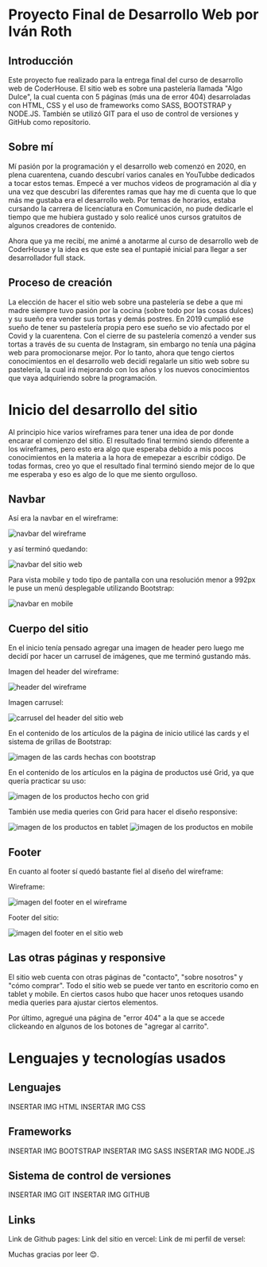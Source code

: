 # Proyecto Final de Desarrollo Web por Iván Roth

## Introducción

Este proyecto fue realizado para la entrega final del curso de desarrollo web de CoderHouse. El sitio web es sobre una pastelería llamada
"Algo Dulce", la cual cuenta con 5 páginas (más una de error 404) desarroladas con HTML, CSS y el uso de frameworks como SASS, BOOTSTRAP
y NODE.JS. También se utilizó GIT para el uso de control de versiones y GitHub como repositorio.

## Sobre mí

Mí pasión por la programación y el desarrollo web comenzó en 2020, en plena cuarentena, cuando descubrí varios canales en YouTubbe
dedicados a tocar estos temas. Empecé a ver muchos videos de programación al día y una vez que descubrí las diferentes ramas que hay
me di cuenta que lo que más me gustaba era el desarrollo web. Por temas de horarios, estaba cursando la carrera de licenciatura en
Comunicación, no pude dedicarle el tiempo que me hubiera gustado y solo realicé unos cursos gratuitos de algunos creadores de contenido.

Ahora que ya me recibí, me animé a anotarme al curso de desarrollo web de CoderHouse y la idea es que este sea el puntapié inicial para
llegar a ser desarrollador full stack.

## Proceso de creación

La elección de hacer el sitio web sobre una pastelería se debe a que mi madre siempre tuvo pasión por la cocina (sobre todo por las cosas
dulces) y su sueño era vender sus tortas y demás postres. En 2019 cumplió ese sueño de tener su pastelería propia pero ese sueño se vio 
afectado por el Covid y la cuarentena. Con el cierre de su pastelería comenzó a vender sus tortas a través de su cuenta de Instagram,
sin embargo no tenía una página web para promocionarse mejor. Por lo tanto, ahora que tengo ciertos conocimientos en el desarrollo web decidí 
regalarle un sitio web sobre su pastelería, la cual irá mejorando con los años y los nuevos conocimientos que vaya adquiriendo sobre la 
programación.

# Inicio del desarrollo del sitio

Al principio hice varios wireframes para tener una idea de por donde encarar el comienzo del sitio. El resultado final terminó siendo
diferente a los wireframes, pero esto era algo que esperaba debido a mis pocos conocimientos en la materia a la hora de emepezar a escribir
código. De todas formas, creo yo que el resultado final terminó siendo mejor de lo que me esperaba y eso es algo de lo que me siento
orgulloso.

## Navbar

Así era la navbar en el wireframe:

<img src="img-readme/captura-navbar.png" alt="navbar del wireframe">


y así terminó quedando:

<img src="img-readme/navbar-sitio.png" alt="navbar del sitio web">


Para vista mobile y todo tipo de pantalla con una resolución menor a 992px le puse un menú desplegable utilizando Bootstrap:

<img src="img-readme/navbar-mobile.png" alt="navbar en mobile">


## Cuerpo del sitio

En el inicio tenía pensado agregar una imagen de header pero luego me decidí por hacer un carrusel de imágenes, que me terminó gustando
más.

Imagen del header del wireframe:

<img src="img-readme/header-wireframe.png" alt="header del wireframe">


Imagen carrusel:

<img src="img-readme/header-carrusel.png" alt="carrusel del header del sitio web">


En el contenido de los artículos de la página de inicio utilicé las cards y el sistema de grillas de Bootstrap:

<img src="img-readme/articulos-inicio.png" alt="imagen de las cards hechas con bootstrap">


En el contenido de los artículos en la página de productos usé Grid, ya que quería practicar su uso:

<img src="img-readme/articulos-productos.png" alt="imagen de los productos hecho con grid">


También use media queries con Grid para hacer el diseño responsive:

<img src="img-readme/responsive-tablet.png" alt="imagen de los productos en tablet">
<img src="img-readme/responsive-mobile.png" alt="imagen de los productos en mobile">


## Footer

En cuanto al footer sí quedó bastante fiel al diseño del wireframe:

Wireframe:

<img src="img-readme/footer-wireframe.png" alt="imagen del footer en el wireframe">


Footer del sitio:

<img src="img-readme/footer-web.png" alt="imagen del footer en el sitio web">


## Las otras páginas y responsive

El sitio web cuenta con otras páginas de "contacto", "sobre nosotros" y "cómo comprar". Todo el sitio web se puede ver tanto en escritorio
como en tablet y mobile. En ciertos casos hubo que hacer unos retoques usando media queries para ajustar ciertos elementos.

Por último, agregué una página de "error 404" a la que se accede clickeando en algunos de los botones de "agregar al carrito".

# Lenguajes y tecnologías usados

## Lenguajes
INSERTAR IMG HTML
INSERTAR IMG CSS

## Frameworks
INSERTAR IMG BOOTSTRAP
INSERTAR IMG SASS
INSERTAR IMG NODE.JS

## Sistema de control de versiones
INSERTAR IMG GIT
INSERTAR IMG GITHUB

## Links

Link de Github pages:
Link del sitio en vercel:
Link de mi perfil de versel:

Muchas gracias por leer 😊.

